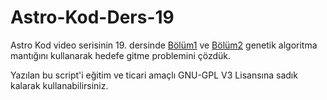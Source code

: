 # Astro-Kod-Ders-19
Astro Kod video serisinin 19. dersinde [Bölüm1](https://youtu.be/) ve [Bölüm2](https://youtu.be/) genetik algoritma mantığını kullanarak hedefe gitme problemini çözdük.


Yazılan bu script'i eğitim ve ticari amaçlı GNU-GPL V3 Lisansına sadık kalarak kullanabilirsiniz.
